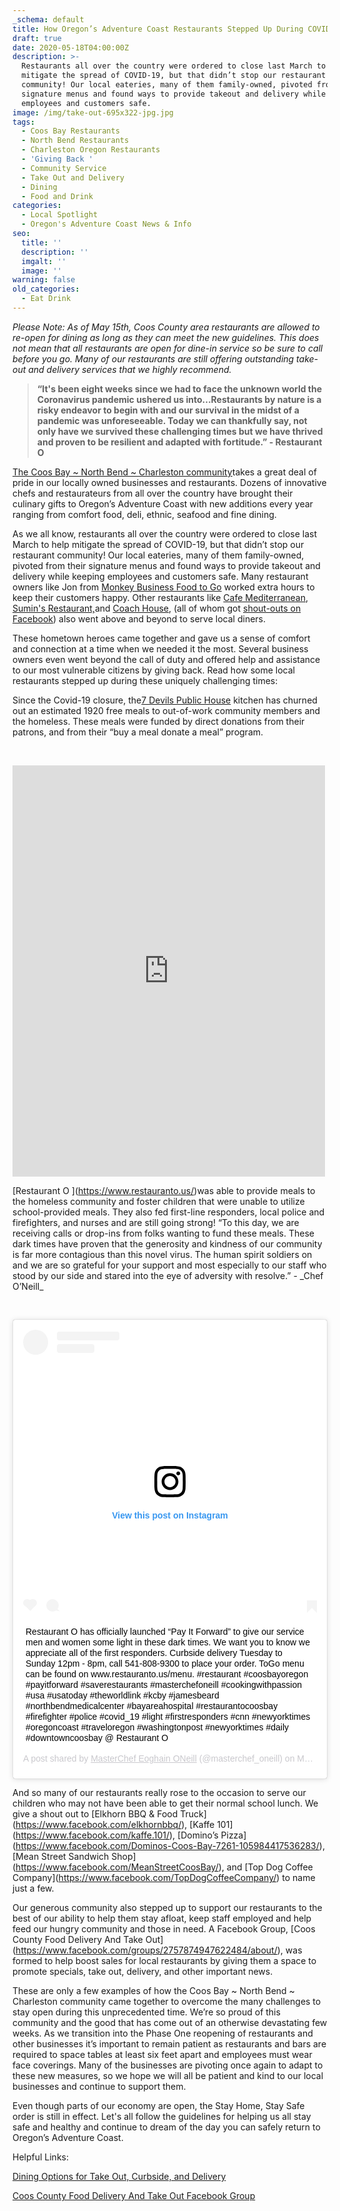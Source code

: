```yaml
---
_schema: default
title: How Oregon’s Adventure Coast Restaurants Stepped Up During COVID-19 Crisis
draft: true
date: 2020-05-18T04:00:00Z
description: >-
  Restaurants all over the country were ordered to close last March to help
  mitigate the spread of COVID-19, but that didn’t stop our restaurant
  community! Our local eateries, many of them family-owned, pivoted from their
  signature menus and found ways to provide takeout and delivery while keeping
  employees and customers safe.
image: /img/take-out-695x322-jpg.jpg
tags:
  - Coos Bay Restaurants
  - North Bend Restaurants
  - Charleston Oregon Restaurants
  - 'Giving Back '
  - Community Service
  - Take Out and Delivery
  - Dining
  - Food and Drink
categories:
  - Local Spotlight
  - Oregon's Adventure Coast News & Info
seo:
  title: ''
  description: ''
  imgalt: ''
  image: ''
warning: false
old_categories:
  - Eat Drink
---
```

*Please Note: As of May 15th, Coos County area restaurants are allowed to re-open for dining as long as they can meet the new guidelines. This does not mean that all restaurants are open for dine-in service so be sure to call before you go. Many of our restaurants are still offering outstanding take-out and delivery services that we highly recommend.*

> **“It's been eight weeks since we had to face the unknown world the Coronavirus pandemic ushered us into...Restaurants by nature is a risky endeavor to begin with and our survival in the midst of a pandemic was unforeseeable. Today we can thankfully say, not only have we survived these challenging times but we have thrived and proven to be resilient and adapted with fortitude.” - Restaurant O**

[The Coos Bay ~ North Bend ~ Charleston community](https://www.oregonsadventurecoast.com/our-area/)takes a great deal of pride in our locally owned businesses and restaurants. Dozens of innovative chefs and restaurateurs from all over the country have brought their culinary gifts to Oregon’s Adventure Coast with new additions every year ranging from comfort food, deli, ethnic, seafood and fine dining.

As we all know, restaurants all over the country were ordered to close last March to help mitigate the spread of COVID-19, but that didn’t stop our restaurant community! Our local eateries, many of them family-owned, pivoted from their signature menus and found ways to provide takeout and delivery while keeping employees and customers safe. Many restaurant owners like Jon from [Monkey Business Food to Go](https://www.facebook.com/MonkeyBusinessFoodToGo/) worked extra hours to keep their customers happy. Other restaurants like [Cafe Mediterranean](https://cafemediterranean.net/), [Sumin's Restaurant,](https://suminscoosbay.com/)and [Coach House](https://www.thecoachhousecoosbayor.com/), (all of whom got [shout-outs on Facebook](https://www.facebook.com/OregonsAdventureCoast/photos/a.207518371691/10158297483436692/?type=3&amp;theater)) also went above and beyond to serve local diners.

These hometown heroes came together and gave us a sense of comfort and connection at a time when we needed it the most. Several business owners even went beyond the call of duty and offered help and assistance to our most vulnerable citizens by giving back. Read how some local restaurants stepped up during these uniquely challenging times:

Since the Covid-19 closure, the[7 Devils Public House](https://www.7devilsbrewery.com/public-house.html#/) kitchen has churned out an estimated 1920 free meals to out-of-work community members and the homeless. These meals were funded by direct donations from their patrons, and from their “buy a meal donate a meal” program.

&nbsp;

<iframe src="https://www.facebook.com/plugins/post.php?href=https%3A%2F%2Fwww.facebook.com%2F7DevilsBrewingCo%2Fposts%2F3448791225149581&amp;width=500" width="500" height="658" style="border:none;overflow:hidden" scrolling="no" frameborder="0" allowtransparency="true" allow="encrypted-media"></iframe>

\[Restaurant O \](https://www.restauranto.us/)was able to provide meals to the homeless community and foster children that were unable to utilize school-provided meals. They also fed first-line responders, local police and firefighters, and nurses and are still going strong! “To this day, we are receiving calls or drop-ins from folks wanting to fund these meals. These dark times have proven that the generosity and kindness of our community is far more contagious than this novel virus. The human spirit soldiers on and we are so grateful for your support and most especially to our staff who stood by our side and stared into the eye of adversity with resolve.” - \_Chef O’Neill\_

&nbsp;

<blockquote class="instagram-media" data-instgrm-captioned="" data-instgrm-permalink="https://www.instagram.com/p/B-SkZcihWEb/?utm_source=ig_embed&amp;utm_campaign=loading" data-instgrm-version="12" style=" background:#FFF; border:0; border-radius:3px; box-shadow:0 0 1px 0 rgba(0,0,0,0.5),0 1px 10px 0 rgba(0,0,0,0.15); margin: 1px; max-width:540px; min-width:326px; padding:0; width:99.375%; width:-webkit-calc(100% - 2px); width:calc(100% - 2px);"><div style="padding:16px;"> <a href="https://www.instagram.com/p/B-SkZcihWEb/?utm_source=ig_embed&amp;utm_campaign=loading" style=" background:#FFFFFF; line-height:0; padding:0 0; text-align:center; text-decoration:none; width:100%;" target="_blank"> <div style=" display: flex; flex-direction: row; align-items: center;"> <div style="background-color: #F4F4F4; border-radius: 50%; flex-grow: 0; height: 40px; margin-right: 14px; width: 40px;"></div> <div style="display: flex; flex-direction: column; flex-grow: 1; justify-content: center;"> <div style=" background-color: #F4F4F4; border-radius: 4px; flex-grow: 0; height: 14px; margin-bottom: 6px; width: 100px;"></div> <div style=" background-color: #F4F4F4; border-radius: 4px; flex-grow: 0; height: 14px; width: 60px;"></div></div></div><div style="padding: 19% 0;"></div> <div style="display:block; height:50px; margin:0 auto 12px; width:50px;"><svg width="50px" height="50px" viewbox="0 0 60 60" version="1.1" xmlns="https://www.w3.org/2000/svg" xmlns:xlink="https://www.w3.org/1999/xlink"><g stroke="none" stroke-width="1" fill="none" fill-rule="evenodd"><g transform="translate(-511.000000, -20.000000)" fill="#000000"><g><path d="M556.869,30.41 C554.814,30.41 553.148,32.076 553.148,34.131 C553.148,36.186 554.814,37.852 556.869,37.852 C558.924,37.852 560.59,36.186 560.59,34.131 C560.59,32.076 558.924,30.41 556.869,30.41 M541,60.657 C535.114,60.657 530.342,55.887 530.342,50 C530.342,44.114 535.114,39.342 541,39.342 C546.887,39.342 551.658,44.114 551.658,50 C551.658,55.887 546.887,60.657 541,60.657 M541,33.886 C532.1,33.886 524.886,41.1 524.886,50 C524.886,58.899 532.1,66.113 541,66.113 C549.9,66.113 557.115,58.899 557.115,50 C557.115,41.1 549.9,33.886 541,33.886 M565.378,62.101 C565.244,65.022 564.756,66.606 564.346,67.663 C563.803,69.06 563.154,70.057 562.106,71.106 C561.058,72.155 560.06,72.803 558.662,73.347 C557.607,73.757 556.021,74.244 553.102,74.378 C549.944,74.521 548.997,74.552 541,74.552 C533.003,74.552 532.056,74.521 528.898,74.378 C525.979,74.244 524.393,73.757 523.338,73.347 C521.94,72.803 520.942,72.155 519.894,71.106 C518.846,70.057 518.197,69.06 517.654,67.663 C517.244,66.606 516.755,65.022 516.623,62.101 C516.479,58.943 516.448,57.996 516.448,50 C516.448,42.003 516.479,41.056 516.623,37.899 C516.755,34.978 517.244,33.391 517.654,32.338 C518.197,30.938 518.846,29.942 519.894,28.894 C520.942,27.846 521.94,27.196 523.338,26.654 C524.393,26.244 525.979,25.756 528.898,25.623 C532.057,25.479 533.004,25.448 541,25.448 C548.997,25.448 549.943,25.479 553.102,25.623 C556.021,25.756 557.607,26.244 558.662,26.654 C560.06,27.196 561.058,27.846 562.106,28.894 C563.154,29.942 563.803,30.938 564.346,32.338 C564.756,33.391 565.244,34.978 565.378,37.899 C565.522,41.056 565.552,42.003 565.552,50 C565.552,57.996 565.522,58.943 565.378,62.101 M570.82,37.631 C570.674,34.438 570.167,32.258 569.425,30.349 C568.659,28.377 567.633,26.702 565.965,25.035 C564.297,23.368 562.623,22.342 560.652,21.575 C558.743,20.834 556.562,20.326 553.369,20.18 C550.169,20.033 549.148,20 541,20 C532.853,20 531.831,20.033 528.631,20.18 C525.438,20.326 523.257,20.834 521.349,21.575 C519.376,22.342 517.703,23.368 516.035,25.035 C514.368,26.702 513.342,28.377 512.574,30.349 C511.834,32.258 511.326,34.438 511.181,37.631 C511.035,40.831 511,41.851 511,50 C511,58.147 511.035,59.17 511.181,62.369 C511.326,65.562 511.834,67.743 512.574,69.651 C513.342,71.625 514.368,73.296 516.035,74.965 C517.703,76.634 519.376,77.658 521.349,78.425 C523.257,79.167 525.438,79.673 528.631,79.82 C531.831,79.965 532.853,80.001 541,80.001 C549.148,80.001 550.169,79.965 553.369,79.82 C556.562,79.673 558.743,79.167 560.652,78.425 C562.623,77.658 564.297,76.634 565.965,74.965 C567.633,73.296 568.659,71.625 569.425,69.651 C570.167,67.743 570.674,65.562 570.82,62.369 C570.966,59.17 571,58.147 571,50 C571,41.851 570.966,40.831 570.82,37.631" /></g></g></g></svg></div><div style="padding-top: 8px;"> <div style=" color:#3897f0; font-family:Arial,sans-serif; font-size:14px; font-style:normal; font-weight:550; line-height:18px;"> View this post on Instagram</div></div><div style="padding: 12.5% 0;"></div> <div style="display: flex; flex-direction: row; margin-bottom: 14px; align-items: center;"><div> <div style="background-color: #F4F4F4; border-radius: 50%; height: 12.5px; width: 12.5px; transform: translateX(0px) translateY(7px);"></div> <div style="background-color: #F4F4F4; height: 12.5px; transform: rotate(-45deg) translateX(3px) translateY(1px); width: 12.5px; flex-grow: 0; margin-right: 14px; margin-left: 2px;"></div> <div style="background-color: #F4F4F4; border-radius: 50%; height: 12.5px; width: 12.5px; transform: translateX(9px) translateY(-18px);"></div></div><div style="margin-left: 8px;"> <div style=" background-color: #F4F4F4; border-radius: 50%; flex-grow: 0; height: 20px; width: 20px;"></div> <div style=" width: 0; height: 0; border-top: 2px solid transparent; border-left: 6px solid #f4f4f4; border-bottom: 2px solid transparent; transform: translateX(16px) translateY(-4px) rotate(30deg)"></div></div><div style="margin-left: auto;"> <div style=" width: 0px; border-top: 8px solid #F4F4F4; border-right: 8px solid transparent; transform: translateY(16px);"></div> <div style=" background-color: #F4F4F4; flex-grow: 0; height: 12px; width: 16px; transform: translateY(-4px);"></div> <div style=" width: 0; height: 0; border-top: 8px solid #F4F4F4; border-left: 8px solid transparent; transform: translateY(-4px) translateX(8px);"></div></div></div></a> <p style=" margin:8px 0 0 0; padding:0 4px;"> <a href="https://www.instagram.com/p/B-SkZcihWEb/?utm_source=ig_embed&amp;utm_campaign=loading" style=" color:#000; font-family:Arial,sans-serif; font-size:14px; font-style:normal; font-weight:normal; line-height:17px; text-decoration:none; word-wrap:break-word;" target="_blank">Restaurant O has officially launched “Pay It Forward” to give our service men and women some light in these dark times. We want you to know we appreciate all of the first responders. Curbside delivery Tuesday to Sunday 12pm - 8pm, call 541-808-9300 to place your order. ToGo menu can be found on www.restauranto.us/menu. #restaurant #coosbayoregon #payitforward #saverestaurants #masterchefoneill #cookingwithpassion #usa #usatoday #theworldlink #kcby #jamesbeard #northbendmedicalcenter #bayareahospital #restaurantocoosbay #firefighter #police #covid_19 #light #firstresponders #cnn #newyorktimes #oregoncoast #traveloregon #washingtonpost #newyorktimes #daily #downtowncoosbay @ Restaurant O</a></p> <p style=" color:#c9c8cd; font-family:Arial,sans-serif; font-size:14px; line-height:17px; margin-bottom:0; margin-top:8px; overflow:hidden; padding:8px 0 7px; text-align:center; text-overflow:ellipsis; white-space:nowrap;">A post shared by <a href="https://www.instagram.com/masterchef_oneill/?utm_source=ig_embed&amp;utm_campaign=loading" style=" color:#c9c8cd; font-family:Arial,sans-serif; font-size:14px; font-style:normal; font-weight:normal; line-height:17px;" target="_blank"> MasterChef Eoghain ONeill</a> (@masterchef_oneill) on <time style=" font-family:Arial,sans-serif; font-size:14px; line-height:17px;" datetime="2020-03-28T20:07:03+00:00">Mar 28, 2020 at 1:07pm PDT</time></p></div></blockquote>



And so many of our restaurants really rose to the occasion to serve our children who may not have been able to get their normal school lunch. We give a shout out to \[Elkhorn BBQ & Food Truck\](https://www.facebook.com/elkhornbbq/), \[Kaffe 101\](https://www.facebook.com/kaffe.101/), \[Domino’s Pizza\](https://www.facebook.com/Dominos-Coos-Bay-7261-105984417536283/), \[Mean Street Sandwich Shop\](https://www.facebook.com/MeanStreetCoosBay/), and \[Top Dog Coffee Company\](https://www.facebook.com/TopDogCoffeeCompany/) to name just a few.

Our generous community also stepped up to support our restaurants to the best of our ability to help them stay afloat, keep staff employed and help feed our hungry community and those in need. A Facebook Group, \[Coos County Food Delivery And Take Out\](https://www.facebook.com/groups/2757874947622484/about/), was formed to help boost sales for local restaurants by giving them a space to promote specials, take out, delivery, and other important news.

These are only a few examples of how the Coos Bay ~ North Bend ~ Charleston community came together to overcome the many challenges to stay open during this unprecedented time. We’re so proud of this community and the good that has come out of an otherwise devastating few weeks. As we transition into the Phase One reopening of restaurants and other businesses it’s important to remain patient as restaurants and bars are required to space tables at least six feet apart and employees must wear face coverings. Many of the businesses are pivoting once again to adapt to these new measures, so we hope we will all be patient and kind to our local businesses and continue to support them.

Even though parts of our economy are open, the Stay Home, Stay Safe order is still in effect. Let's all follow the guidelines for helping us all stay safe and healthy and continue to dream of the day you can safely return to Oregon’s Adventure Coast.

Helpful Links:

[Dining Options for Take Out, Curbside, and Delivery](https://www.oregonsadventurecoast.com/dining-options-takeout/)

[Coos County Food Delivery And Take Out Facebook Group](https://www.facebook.com/groups/2757874947622484/about/)

&nbsp;